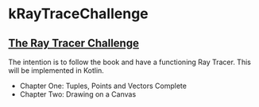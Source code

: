 # kRayTraceChallenge
## [The Ray Tracer Challenge](https://pragprog.com/book/jbtracer/the-ray-tracer-challenge)

The intention is to follow the book and have a functioning Ray Tracer.
This will be implemented in Kotlin.

* Chapter One:  Tuples, Points and Vectors              Complete
* Chapter Two:  Drawing on a Canvas